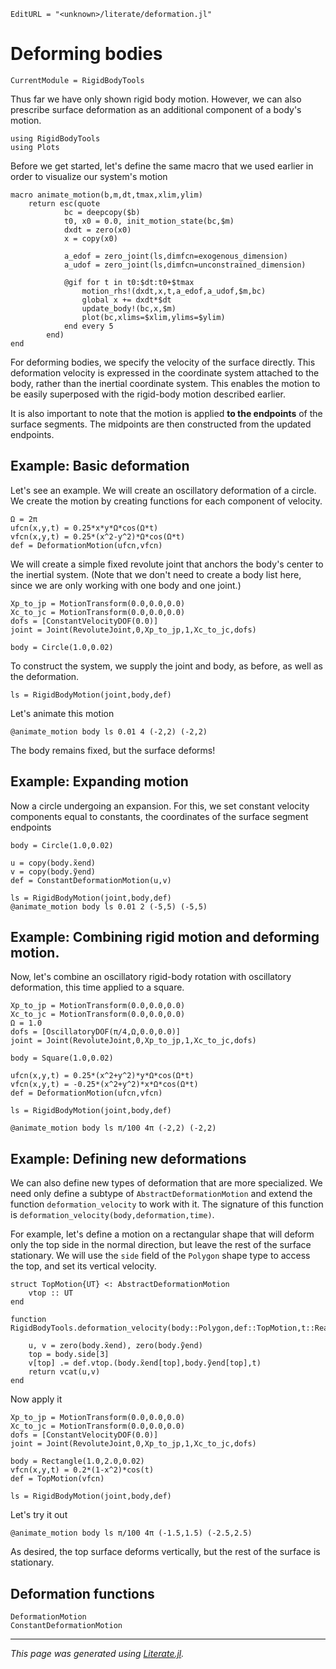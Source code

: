 ```@meta
EditURL = "<unknown>/literate/deformation.jl"
```

# Deforming bodies

```@meta
CurrentModule = RigidBodyTools
```

Thus far we have only shown rigid body motion. However, we can
also prescribe surface deformation as an additional component
of a body's motion.

````@example deformation
using RigidBodyTools
using Plots
````

Before we get started, let's define the same macro that we used earlier
in order to visualize our system's motion

````@example deformation
macro animate_motion(b,m,dt,tmax,xlim,ylim)
    return esc(quote
            bc = deepcopy($b)
            t0, x0 = 0.0, init_motion_state(bc,$m)
            dxdt = zero(x0)
            x = copy(x0)

            a_edof = zero_joint(ls,dimfcn=exogenous_dimension)
            a_udof = zero_joint(ls,dimfcn=unconstrained_dimension)

            @gif for t in t0:$dt:t0+$tmax
                motion_rhs!(dxdt,x,t,a_edof,a_udof,$m,bc)
                global x += dxdt*$dt
                update_body!(bc,x,$m)
                plot(bc,xlims=$xlim,ylims=$ylim)
            end every 5
        end)
end
````

For deforming bodies, we specify the velocity of the surface directly. This
deformation velocity is expressed in the coordinate system attached to the
body, rather than the inertial coordinate system. This enables the
motion to be easily superposed with the rigid-body motion described earlier.

It is also important to note that the motion is applied **to the endpoints**
of the surface segments. The midpoints are then constructed from the
updated endpoints.
## Example: Basic deformation
Let's see an example. We will create an oscillatory deformation of a circle.
We create the motion by creating functions for each component of velocity.

````@example deformation
Ω = 2π
ufcn(x,y,t) = 0.25*x*y*Ω*cos(Ω*t)
vfcn(x,y,t) = 0.25*(x^2-y^2)*Ω*cos(Ω*t)
def = DeformationMotion(ufcn,vfcn)
````

We will create a simple fixed revolute joint that anchors the body's center to the
inertial system. (Note that we don't need to create a body list here, since we
are only working with one body and one joint.)

````@example deformation
Xp_to_jp = MotionTransform(0.0,0.0,0.0)
Xc_to_jc = MotionTransform(0.0,0.0,0.0)
dofs = [ConstantVelocityDOF(0.0)]
joint = Joint(RevoluteJoint,0,Xp_to_jp,1,Xc_to_jc,dofs)

body = Circle(1.0,0.02)
````

To construct the system, we supply the joint and body, as before, as well as the deformation.

````@example deformation
ls = RigidBodyMotion(joint,body,def)
````

Let's animate this motion

````@example deformation
@animate_motion body ls 0.01 4 (-2,2) (-2,2)
````

The body remains fixed, but the surface deforms!

## Example: Expanding motion
Now a circle undergoing an expansion. For this, we set constant velocity
components equal to constants, the coordinates of the surface segment endpoints

````@example deformation
body = Circle(1.0,0.02)

u = copy(body.x̃end)
v = copy(body.ỹend)
def = ConstantDeformationMotion(u,v)

ls = RigidBodyMotion(joint,body,def)
@animate_motion body ls 0.01 2 (-5,5) (-5,5)
````

## Example: Combining rigid motion and deforming motion.
Now, let's combine an oscillatory rigid-body rotation with
oscillatory deformation, this time applied to a square.

````@example deformation
Xp_to_jp = MotionTransform(0.0,0.0,0.0)
Xc_to_jc = MotionTransform(0.0,0.0,0.0)
Ω = 1.0
dofs = [OscillatoryDOF(π/4,Ω,0.0,0.0)]
joint = Joint(RevoluteJoint,0,Xp_to_jp,1,Xc_to_jc,dofs)

body = Square(1.0,0.02)

ufcn(x,y,t) = 0.25*(x^2+y^2)*y*Ω*cos(Ω*t)
vfcn(x,y,t) = -0.25*(x^2+y^2)*x*Ω*cos(Ω*t)
def = DeformationMotion(ufcn,vfcn)

ls = RigidBodyMotion(joint,body,def)

@animate_motion body ls π/100 4π (-2,2) (-2,2)
````

## Example: Defining new deformations
We can also define new types of deformation that are more specialized.
We need only define a subtype of `AbstractDeformationMotion`
and extend the function `deformation_velocity` to work with it.
The signature of this function is `deformation_velocity(body,deformation,time)`.

For example, let's define a motion on a rectangular shape that
will deform only the top side in the normal direction, but leave the rest of
the surface stationary. We will use the `side` field
of the `Polygon` shape type to access the top, and set
its vertical velocity.

````@example deformation
struct TopMotion{UT} <: AbstractDeformationMotion
    vtop :: UT
end

function RigidBodyTools.deformation_velocity(body::Polygon,def::TopMotion,t::Real)

    u, v = zero(body.x̃end), zero(body.ỹend)
    top = body.side[3]
    v[top] .= def.vtop.(body.x̃end[top],body.ỹend[top],t)
    return vcat(u,v)
end
````

Now apply it

````@example deformation
Xp_to_jp = MotionTransform(0.0,0.0,0.0)
Xc_to_jc = MotionTransform(0.0,0.0,0.0)
dofs = [ConstantVelocityDOF(0.0)]
joint = Joint(RevoluteJoint,0,Xp_to_jp,1,Xc_to_jc,dofs)

body = Rectangle(1.0,2.0,0.02)
vfcn(x,y,t) = 0.2*(1-x^2)*cos(t)
def = TopMotion(vfcn)

ls = RigidBodyMotion(joint,body,def)
````

Let's try it out

````@example deformation
@animate_motion body ls π/100 4π (-1.5,1.5) (-2.5,2.5)
````

As desired, the top surface deforms vertically, but the rest of the
surface is stationary.

## Deformation functions
```@docs
DeformationMotion
ConstantDeformationMotion
```

---

*This page was generated using [Literate.jl](https://github.com/fredrikekre/Literate.jl).*

